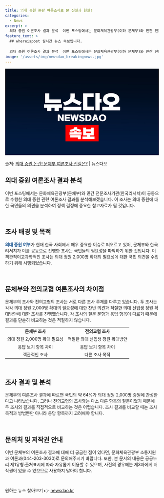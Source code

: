 ```yaml
---
title: 의대 증원 논란 여론조사로 본 진실과 현실!
categories:
  - News
excerpt: >
  의대 증원 여론조사 결과 분석  이번 포스팅에서는 문화체육관광부(이하 문체부)와 민간 전문조사기관(한국리서치…
feature_text: >
  ## whereispost 실시간 뉴스 속보입니다.

  의대 증원 여론조사 결과 분석  이번 포스팅에서는 문화체육관광부(이하 문체부)와 민간 전문조사기관(한국리서치…
image: '/assets/img/newsdao_breakingnews.jpg'
---
```


![뉴스다오 속보](/assets/img/newsdao_breakingnews.jpg)

<p>출처: <a href="https://newsdao.kr/4082" rel="dofollow">의대 증원 논란! 문체부 여론조사 진실은?</a> | 뉴스다오</p>

<h2 data-ke-size="size26">의대 증원 여론조사 결과 분석</h2>
이번 포스팅에서는 문화체육관광부(문체부)와 민간 전문조사기관(한국리서치)이 공동으로 수행한 의대 증원 관련 여론조사 결과를 분석해보겠습니다. 이 조사는 의대 증원에 대한 국민들의 의견을 분석하여 정책 결정에 중요한 참고자료가 될 것입니다.

<p data-ke-size="size16">&nbsp;</p>

<h2 data-ke-size="size24">조사 배경 및 목적</h2>
<b><span style="color: #1a5490;">의대 증원 여부</span></b>가 현재 한국 사회에서 매우 중요한 이슈로 떠오르고 있어, 문체부와 한국리서치가 이를 공동으로 진행한 조사는 국민들의 필요성을 파악하기 위한 것입니다. 이 객관적이고과학적인 조사는 의대 정원 2,000명 확대의 필요성에 대한 국민 의견을 수집하기 위해 시행되었습니다. 

<p data-ke-size="size16">&nbsp;</p>

<h2 data-ke-size="size24">문체부와 전의교협 여론조사의 차이점</h2>
문체부의 조사와 전의교협의 조사는 서로 다른 조사 주제를 다루고 있습니다. 두 조사는 각각 의대 정원 2,000명 확대의 필요성에 대한 찬반 의견과 적절한 의대 신입생 정원 확대방안에 대한 조사를 진행했습니다. 각 조사의 질문 문항과 응답 항목이 다르기 때문에 결과를 단순히 비교하는 것은 적절하지 않습니다.

<table>
	<tr>
		<td style="text-align: center; height: 17px;"><b>문체부 조사</b></td>
		<td style="text-align: center; height: 17px;"><b>전의교협 조사</b></td>
	</tr>
	<tr>
		<td style="text-align: center; height: 17px;">의대 정원 2,000명 확대 필요성</td>
		<td style="text-align: center; height: 17px;">적절한 의대 신입생 정원 확대방안</td>
	</tr>
	<tr>
		<td style="text-align: center; height: 17px;">응답 보기 항목 차이</td>
		<td style="text-align: center; height: 17px;">응답 보기 항목 차이</td>
	</tr>
	<tr>
		<td style="text-align: center; height: 17px;">객관적인 조사</td>
		<td style="text-align: center; height: 17px;">다른 조사 목적</td>
	</tr>
</table>

<p data-ke-size="size16">&nbsp;</p>

<h2 data-ke-size="size24">조사 결과 및 분석</h2>
문체부의 여론조사 결과에 따르면 국민의 약 64%가 의대 정원 2,000명 증원에 찬성한다고 나타났습니다. 그러나 전의교협의 조사와는 다소 다른 항목의 질문이었기 때문에 두 조사의 결과를 직접적으로 비교하는 것은 어렵습니다. 조사 결과를 비교할 때는 조사 목적과 방법뿐만 아니라 응답 항목까지 고려해야 합니다.

<p data-ke-size="size16">&nbsp;</p>

<h2 data-ke-size="size24">문의처 및 저작권 안내</h2>
이번 문체부의 여론조사 결과에 대해 더 궁금한 점이 있다면, 문화체육관광부 소통지원과 여론과(044-203-3030)로 문의해주시기 바랍니다. 또한, 본 문서의 내용은 공공누리 제1유형:출처표시에 따라 자유롭게 이용할 수 있으며, 사진의 경우에는 제3자에게 저작권이 있을 수 있으므로 사용하지 말아야 합니다.

<p data-ke-size="size16">&nbsp;</p>

<p data-ke-size="size16"></p> 

원하는 뉴스 찾아보기 👉 <a href="https://newsdao.kr" rel="dofollow">newsdao.kr</a>


